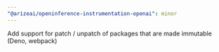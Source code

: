 ```yaml
---
"@arizeai/openinference-instrumentation-openai": minor
---
```


Add support for patch / unpatch of packages that are made immutable (Deno, webpack)

